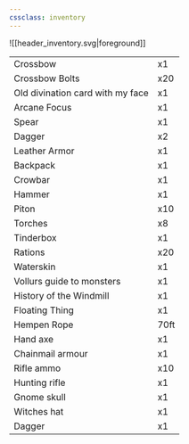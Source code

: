 ```yaml
---
cssclass: inventory
---
```

![[header_inventory.svg|foreground]]

|       |     |
| ----- | --- |
| Crossbow                                  |    x1    |
| Crossbow Bolts                            |   x20    |
| Old divination card with my face |    x1    |
| Arcane Focus                              |    x1    |
| Spear                                     |    x1    |
| Dagger                                    |    x2    |
| Leather Armor                             |    x1    |
| Backpack                                  |    x1    |
| Crowbar                                   |    x1    |
| Hammer                                    |    x1    |
| Piton                                     |   x10    |
| Torches                                   |    x8    |
| Tinderbox                                 |    x1    |
| Rations                                   |   x20    |
| Waterskin                                 |    x1    |
| Vollurs guide to monsters                 |    x1    |
| History of the Windmill                   |    x1    |
| Floating Thing                            |    x1    |
| Hempen Rope                               |   70ft   |
| Hand axe                                  |    x1    |
| Chainmail armour                          |    x1    |
| Rifle ammo                                |   x10    |
| Hunting rifle                             |    x1    |
| Gnome skull                               |    x1    |
| Witches hat                               |    x1    |
| Dagger                                    |    x1    |
